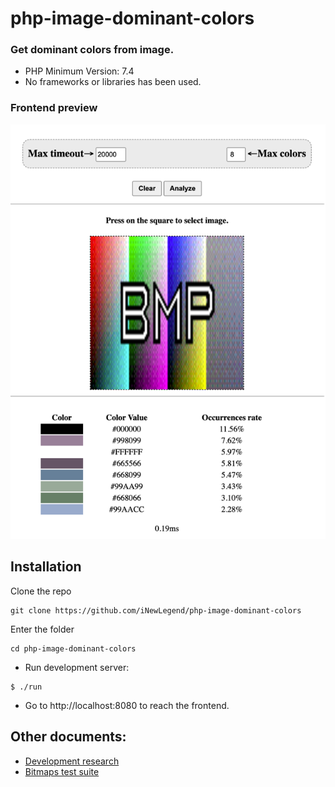 # php-image-dominant-colors

### Get dominant colors from image.

- PHP Minimum Version: 7.4
- No frameworks or libraries has been used.

### Frontend preview
![](./docs/preview_1.png)

## Installation

Clone the repo

```shell
git clone https://github.com/iNewLegend/php-image-dominant-colors
```

Enter the folder
```shell
cd php-image-dominant-colors
```

- Run development server:
```shell
$ ./run
```

- Go to http://localhost:8080 to reach the frontend.

## Other documents:

- [Development research](docs/development-research.md)
- [Bitmaps test suite](docs/bitmap-test-suite.md)
